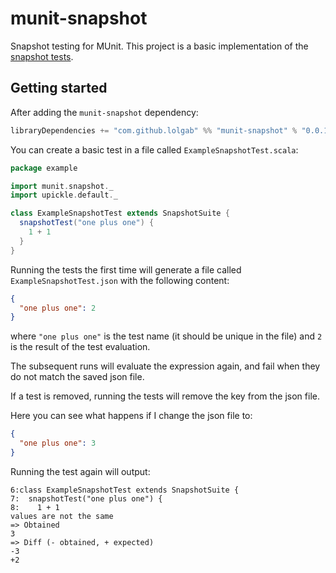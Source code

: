 # munit-snapshot

Snapshot testing for MUnit.
This project is a basic implementation of the [snapshot tests](https://jestjs.io/docs/en/snapshot-testing).

## Getting started

After adding the `munit-snapshot` dependency:

```scala
libraryDependencies += "com.github.lolgab" %% "munit-snapshot" % "0.0.1"
```

You can create a basic test in a file called `ExampleSnapshotTest.scala`:

```scala
package example

import munit.snapshot._
import upickle.default._

class ExampleSnapshotTest extends SnapshotSuite {
  snapshotTest("one plus one") {
    1 + 1
  }
}
```

Running the tests the first time will generate a file
called `ExampleSnapshotTest.json` with the following content:

```json
{
  "one plus one": 2
}
```

where `"one plus one"` is the test name (it should be unique in the file) and
`2` is the result of the test evaluation.

The subsequent runs will evaluate the expression again, and fail when they do
not match the saved json file.

If a test is removed, running the tests will remove the key from the json file.

Here you can see what happens if I change the json file to:

```json
{
  "one plus one": 3
}
```

Running the test again will output:

```
6:class ExampleSnapshotTest extends SnapshotSuite {
7:  snapshotTest("one plus one") {
8:    1 + 1
values are not the same
=> Obtained
3
=> Diff (- obtained, + expected)
-3
+2
```
